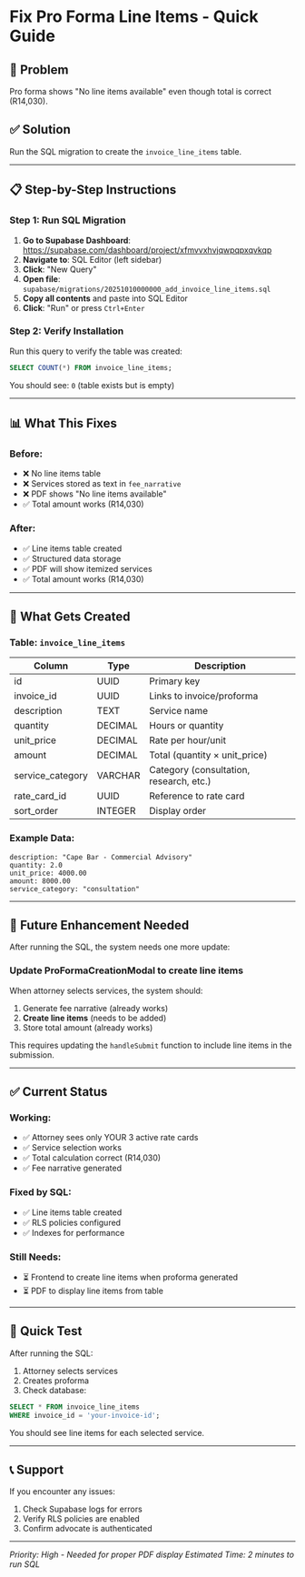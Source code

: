 # Fix Pro Forma Line Items - Quick Guide

## 🔴 Problem
Pro forma shows "No line items available" even though total is correct (R14,030).

## ✅ Solution
Run the SQL migration to create the `invoice_line_items` table.

---

## 📋 Step-by-Step Instructions

### **Step 1: Run SQL Migration**

1. **Go to Supabase Dashboard**: https://supabase.com/dashboard/project/xfmvvxhvjqwpqpxqvkqp
2. **Navigate to**: SQL Editor (left sidebar)
3. **Click**: "New Query"
4. **Open file**: `supabase/migrations/20251010000000_add_invoice_line_items.sql`
5. **Copy all contents** and paste into SQL Editor
6. **Click**: "Run" or press `Ctrl+Enter`

### **Step 2: Verify Installation**

Run this query to verify the table was created:

```sql
SELECT COUNT(*) FROM invoice_line_items;
```

You should see: `0` (table exists but is empty)

---

## 📊 What This Fixes

### **Before:**
- ❌ No line items table
- ❌ Services stored as text in `fee_narrative`
- ❌ PDF shows "No line items available"
- ✅ Total amount works (R14,030)

### **After:**
- ✅ Line items table created
- ✅ Structured data storage
- ✅ PDF will show itemized services
- ✅ Total amount works (R14,030)

---

## 🎯 What Gets Created

### **Table: `invoice_line_items`**

| Column | Type | Description |
|--------|------|-------------|
| id | UUID | Primary key |
| invoice_id | UUID | Links to invoice/proforma |
| description | TEXT | Service name |
| quantity | DECIMAL | Hours or quantity |
| unit_price | DECIMAL | Rate per hour/unit |
| amount | DECIMAL | Total (quantity × unit_price) |
| service_category | VARCHAR | Category (consultation, research, etc.) |
| rate_card_id | UUID | Reference to rate card |
| sort_order | INTEGER | Display order |

### **Example Data:**

```
description: "Cape Bar - Commercial Advisory"
quantity: 2.0
unit_price: 4000.00
amount: 8000.00
service_category: "consultation"
```

---

## 🔧 Future Enhancement Needed

After running the SQL, the system needs one more update:

### **Update ProFormaCreationModal to create line items**

When attorney selects services, the system should:
1. Generate fee narrative (already works)
2. **Create line items** (needs to be added)
3. Store total amount (already works)

This requires updating the `handleSubmit` function to include line items in the submission.

---

## ✅ Current Status

### **Working:**
- ✅ Attorney sees only YOUR 3 active rate cards
- ✅ Service selection works
- ✅ Total calculation correct (R14,030)
- ✅ Fee narrative generated

### **Fixed by SQL:**
- ✅ Line items table created
- ✅ RLS policies configured
- ✅ Indexes for performance

### **Still Needs:**
- ⏳ Frontend to create line items when proforma generated
- ⏳ PDF to display line items from table

---

## 🚀 Quick Test

After running the SQL:

1. Attorney selects services
2. Creates proforma
3. Check database:
```sql
SELECT * FROM invoice_line_items 
WHERE invoice_id = 'your-invoice-id';
```

You should see line items for each selected service.

---

## 📞 Support

If you encounter any issues:
1. Check Supabase logs for errors
2. Verify RLS policies are enabled
3. Confirm advocate is authenticated

---

*Priority: High - Needed for proper PDF display*
*Estimated Time: 2 minutes to run SQL*
